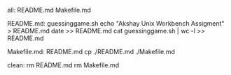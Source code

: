 all: README.md Makefile.md

README.md: guessinggame.sh
	echo "Akshay Unix Workbench Assigment" > README.md
	date >> README.md
	cat guessinggame.sh | wc -l >> README.md

Makefile.md: README.md
	cp ./README.md ./Makefile.md

clean:
	rm README.md
	rm Makefile.md

